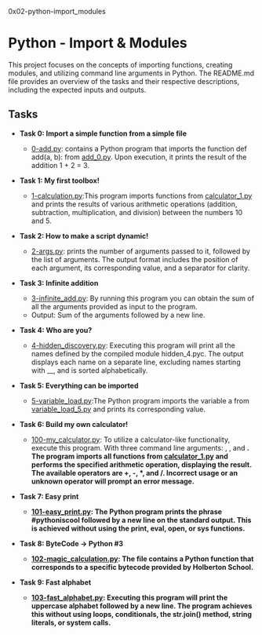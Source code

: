 0x02-python-import_modules

# Python - Import & Modules
This project focuses on the concepts of importing functions, creating modules, and utilizing command line arguments in Python. The README.md file provides an overview of the tasks and their respective descriptions, including the expected inputs and outputs.

## Tasks
* **Task 0: Import a simple function from a simple file**
  * [0-add.py](./0-add.py): contains a Python program that imports the function def add(a, b): from [add_0.py](./add_0.py). Upon execution, it prints the result of the addition 1 + 2 = 3.

* **Task 1: My first toolbox!**
  * [1-calculation.py](./1-calculation.py):This program imports functions from [calculator_1.py](./1-calculator.py) and prints the results of various arithmetic operations (addition, subtraction, multiplication, and division) between the numbers 10 and 5.

* **Task 2: How to make a script dynamic!**
  * [2-args.py](./2-args.py): prints the number of arguments passed to it, followed by the list of arguments. The output format includes the position of each argument, its corresponding value, and a separator for clarity.

* **Task 3: Infinite addition**
  * [3-infinite_add.py](./3-infinite_add.py): By running this program you can obtain the sum of all the arguments provided as input to the program.
  * Output: Sum of the arguments followed by a new line.

* **Task 4: Who are you?**
  * [4-hidden_discovery.py](./4-hidden_discovery.py): Executing this program will print all the names defined by the compiled module hidden_4.pyc. The output displays each name on a separate line, excluding names starting with __, and is sorted alphabetically.

* **Task 5: Everything can be imported**
  * [5-variable_load.py](./5-variable_load.py):The Python program imports the variable a from [variable_load_5.py](./variable_load_5.py) and prints its corresponding value.

* **Task 6: Build my own calculator!**
  * [100-my_calculator.py](./100-my_calculator.py): To utilize a calculator-like functionality, execute this program. With three command line arguments: <a>, <operator>, and <b>. The program imports all functions from [calculator_1.py](./calculator_1.py) and performs the specified arithmetic operation, displaying the result. The available operators are +, -, *, and /. Incorrect usage or an unknown operator will prompt an error message.

* **Task 7: Easy print**
  * [101-easy_print.py](./101-easy_print.py): The Python program prints the phrase #pythoniscool followed by a new line on the standard output. This is achieved without using the print, eval, open, or sys functions.

* **Task 8: ByteCode -> Python #3**
  * [102-magic_calculation.py](./102-magic_calculation.py): The file contains a Python function that corresponds to a specific bytecode provided by Holberton School.

* **Task 9: Fast alphabet**
  * [103-fast_alphabet.py](./103-fast_alphabet.py): Executing this program will print the uppercase alphabet followed by a new line. The program achieves this without using loops, conditionals, the str.join() method, string literals, or system calls.

